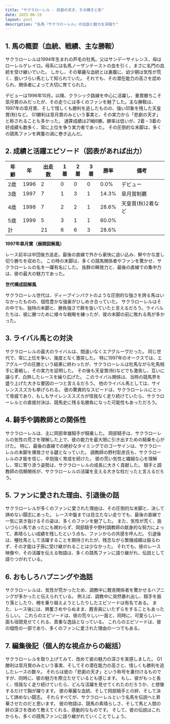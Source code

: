 ```yaml
---
title: "サクラローレル - 悲劇の天才、その輝きと影"
date: 2025-06-19
layout: post
description: "名馬『サクラローレル』の伝説と魅力を深堀り"
---
```


## 1. 馬の概要（血統、戦績、主な勝鞍）

サクラローレルは1994年生まれの芦毛の牡馬。父はサンデーサイレンス、母はローレルゲレイロ。母系には名馬ノーザンテーストの血を引く、まさに名門の血統を受け継いでいた。  しかし、その華麗な血統とは裏腹に、幼少期は気性が荒く、扱いづらい馬として知られていた。  それでも、その潜在能力の高さを認められ、関係者によって大切に育てられた。

デビューは1996年10月。以降、クラシック路線を中心に活躍し、重賞勝ちこそ皐月賞のみだったが、その走りには多くのファンを魅了した。主な勝鞍は、1997年の皐月賞、そして惜しくも勝利を逃したものの、強い印象を残した天皇賞(秋)など。  G1勝利は皐月賞のみという事実と、その実力から「悲劇の天才」と称されることも多かった。  通算成績は21戦6勝。勝率は低いが、2着・3着の好成績も数多く、常に上位を争う実力者であった。  その圧倒的な末脚は、多くの競馬ファンを興奮の渦に巻き込んだ。


## 2. 成績と活躍エピソード（図表があれば出力）

| 年齢 | 年 | 出走数 | 1着 | 2着 | 3着 | 勝率 | 備考 |
|---|---|---|---|---|---|---|---|
| 2歳 | 1996 | 2 | 0 | 0 | 0 | 0.0% | デビュー |
| 3歳 | 1997 | 7 | 1 | 3 | 1 | 14.3% | 皐月賞制覇 |
| 4歳 | 1998 | 7 | 2 | 2 | 1 | 28.6% | 天皇賞(秋)2着など |
| 5歳 | 1999 | 5 | 3 | 1 | 1 | 60.0% |  |
| 計 |  | 21 | 6 | 6 | 3 | 28.6% |  |


**1997年皐月賞（展開図解風）**

レース前半は中団後方追走。最後の直線で外から豪快に追い込み、鮮やかな差し切り勝ちを収めた。  この時の末脚は、多くの競馬関係者やファンを驚かせ、サクラローレルの名を一躍有名にした。  抜群の瞬発力と、最後の直線での集中力は、彼の最大の魅力であった。


**世代構成図解風**

サクラローレル世代は、ディープインパクトのような圧倒的な強さを誇る馬はいなかったものの、個性豊かな強豪がひしめき合っていた。  サクラローレルはその中でも、独特の末脚と、勝負強さで群を抜いていたと言えるだろう。ライバルたちは、彼に勝つために様々な戦略を練ったが、彼の末脚の前に敗れる馬が多かった。


## 3. ライバル馬との対決

サクラローレルの最大のライバルは、間違いなくエアグルーヴだった。  同じ世代で、常に上位を争い、幾度となく激突した。  特に1997年のオークスでは、エアグルーヴの圧勝という結果に終わったが、サクラローレルは牡馬ながら牝馬相手に善戦し、その実力を証明した。  その後も天皇賞(秋)などでも激突し、互いに譲らず、白熱したレースを繰り広げた。  このライバル関係は、当時の競馬界を盛り上げた大きな要因の一つと言えるだろう。  他のライバル馬としては、サイレンススズカも挙げられる。  彼の驚異的なスピードは、サクラローレルにとって脅威であり、もしもサイレンススズカが怪我なく走り続けていたら、サクラローレルとの直接対決は、競馬史に残る名勝負になった可能性もあっただろう。


## 4. 騎手や調教師との関係性

サクラローレルは、主に岡部幸雄騎手が騎乗した。  岡部騎手は、サクラローレルの気性の荒さを理解した上で、彼の能力を最大限に引き出すための騎乗を心がけた。  特に、最後の直線での絶妙なタイミングでのゴーサインは、サクラローレルの末脚を爆発させる鍵となっていた。  調教師の野村彰彦氏も、サクラローレルの才能を信じ、辛抱強く育成を続けた。  彼の荒い気性と繊細な心を理解し、常に寄り添う姿勢は、サクラローレルの成長に大きく貢献した。  騎手と調教師の信頼関係が、サクラローレルの活躍を支える大きな柱だったと言えるだろう。


## 5. ファンに愛された理由、引退後の話

サクラローレルが多くのファンに愛された理由は、その圧倒的な末脚と、決して諦めない闘志にあった。  レース中盤までは目立たない走りでも、最後の直線で一気に突き抜けるその姿は、多くのファンを魅了した。  また、気性が荒く、扱いづらい馬であったにも関わらず、岡部騎手や野村調教師の献身的な努力によって、素晴らしい成績を残したという点も、ファンからの共感を呼んだ。  引退後は、種牡馬として活躍することを期待されたが、残念ながら繁殖成績は振るわず、その才能は子孫に受け継がれることは少なかった。  それでも、彼のレース映像や、その活躍を伝える物語は、多くの競馬ファンに語り継がれ、伝説として語りつがれている。


## 6. おもしろハプニングや逸話

サクラローレルは、気性が荒かったため、調教中に厩舎関係者を驚かせるハプニングが多かったと伝えられている。  例えば、調教中に突然暴れ出し、騎手を振り落としたり、柵を乗り越えようとしたりしたエピソードは有名である。  また、レース後には、興奮さめやらぬまま、厩舎員にいたずらをすることもあったらしい。  これらのエピソードは、彼の荒々しい一面と、同時に、可愛らしい一面も垣間見せてくれる、貴重な逸話となっている。  これらのエピソードは、彼の個性の一部であり、多くのファンに愛された理由の一つでもある。


## 7. 編集後記（個人的な視点からの総括）

サクラローレルを取り上げてみて、改めて彼の魅力の深さを実感しました。 G1勝利は皐月賞のみという事実、そしてその潜在能力の高さと、惜しくも勝利を逃したレースの数々。  それらは彼の「悲劇の天才」という称号を裏付けるものですが、同時に、彼の魅力を際立たせているとも感じます。  もし、彼がもっと長く、怪我なく走り続けていたら、どんな活躍を見せてくれたのだろうか、と想像するだけで胸が躍ります。  彼の華麗な血統、そして岡部騎手との絆、そして決して諦めない闘志。  それらすべてが、サクラローレルという名馬を伝説へと昇華させたのだと思います。  彼の物語は、競馬の素晴らしさ、そして馬と人間の絆の深さを改めて教えてくれる、感動的なものです。  そして、彼の伝説はこれからも、多くの競馬ファンに語り継がれていくことでしょう。
